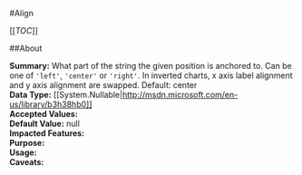 #Align

[[_TOC_]]

##About

**Summary:**  What part of the string the given position is anchored to. Can be one of <code>'left'</code>, <code>'center'</code> or <code>'right'</code>. In inverted charts, x axis label alignment and y axis alignment are swapped. Default: center   
**Data Type:** [[System.Nullable|http://msdn.microsoft.com/en-us/library/b3h38hb0]]  
**Accepted Values:**   
**Default Value:** null  
**Impacted Features:**   
**Purpose:**   
**Usage:**   
**Caveats:**   

